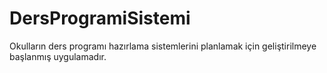 # DersProgramiSistemi

Okulların ders programı hazırlama sistemlerini planlamak için geliştirilmeye başlanmış uygulamadır. 
